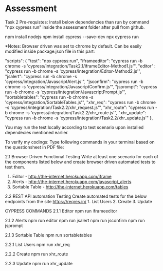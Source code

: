 # Assessment
Task 2
Pre-requistes: Install below dependencies than run by command "npx cypress run" inside the assessment folder after pull from github.

npm install nodejs
npm install cypress --save-dev
npx cypress run

*Notes: Browser driven was set to chrome by default. Can be easily modified inside package.json file in this part:

  "scripts": {
    "test": "npx cypress:run",
    "iframeeditor": "cypress run -b chrome -s 'cypress/integration/Task2.1/iframeEditor-Method1.js'",
    "editor": "cypress run -b chrome -s 'cypress/integration/Editor-Method2.js'",
    "jsalert": "cypress run -b chrome -s 'cypress/integration/JavascriptAlert.js'",
    "jsconfirm": "cypress run -b chrome -s 'cypress/integration/JavascriptConfirm.js'",
    "jsprompt": "cypress run -b chrome -s 'cypress/integration/JavascriptPrompt.js'",
    "sortabletables": "cypress run -b chrome -s 'cypress/integration/SortableTables.js'",
    "xhr_req": "cypress run -b chrome -s 'cypress/integration/Task2.2/xhr_request.js'",
    "xhr_route": "cypress run -b chrome -s 'cypress/integration/Task2.2/xhr_route.js'",
    "xhr_update": "cypress run -b chrome -s 'cypress/integration/Task2.2/xhr_update.js'"
  },

You may run the test locally according to test scenario upon installed dependecies mentioned earlier.

To verify my codings:
Type following commands in your terminal based on the questionsheet in PDF file:

2.1 Browser Driven Functional Testing
Write at least one scenario for each of the components listed below and create browser driven automated tests to test them.
1. Editor - ​http://the-internet.herokuapp.com/iframe
2. Alerts - ​http://the-internet.herokuapp.com/javascript_alerts
3. Sortable Table - ​http://the-internet.herokuapp.com/tables
      
2.2 REST API automation Testing
Create automated tests for the below endpoints from the site ​https://reqres.in/ 1. List Users
2. Create 3. Update

CYPRESS COMMANDS 
2.1.1 Editor
npm run iframeeditor

2.1.2 Alerts
npm run editor
npm run jsalert
npm run jsconfirm
npm run jsprompt

2.1.3 Sortable Table
npm run sortabletables

2.2.1 List Users
npm run xhr_req

2.2.2 Create
npm run xhr_route

2.2.3 Update
npm run xhr_update
